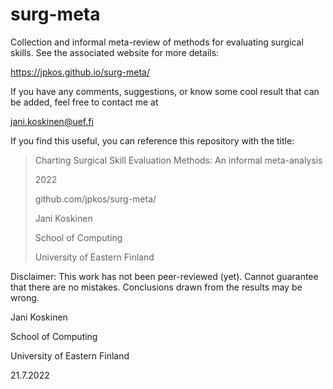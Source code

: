 # surg-meta


Collection and informal meta-review of methods for evaluating surgical skills. See the associated website for more details:

https://jpkos.github.io/surg-meta/

If you have any comments, suggestions, or know some cool result that can be added, feel free to contact me at 

jani.koskinen@uef.fi

If you find this useful, you can reference this repository with the title:

> Charting Surgical Skill Evaluation Methods: An informal meta-analysis
> 
> 2022
> 
> github.com/jpkos/surg-meta/
> 
> Jani Koskinen
> 
> School of Computing
> 
> University of Eastern Finland
> 

Disclaimer: This work has not been peer-reviewed (yet). Cannot guarantee that there are no mistakes. Conclusions drawn from the results may be wrong.

Jani Koskinen

School of Computing

University of Eastern Finland

21.7.2022
